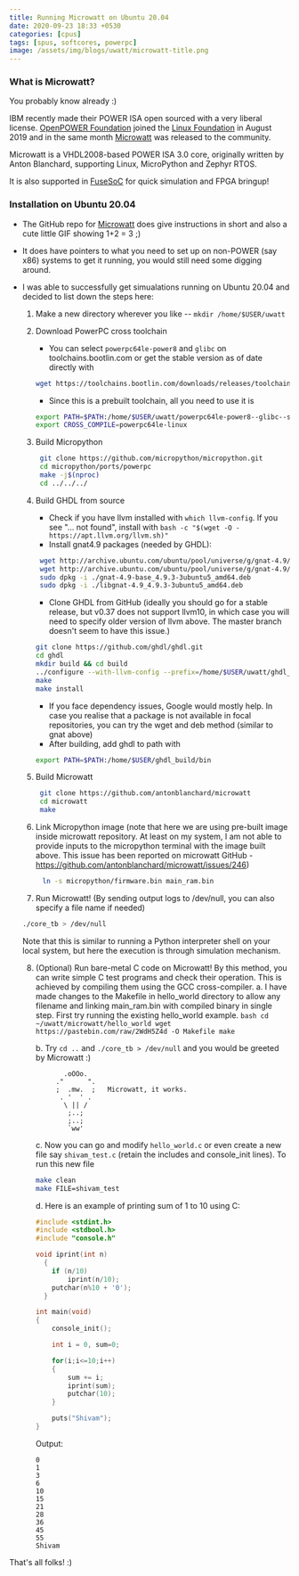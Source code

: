 ```yaml
---
title: Running Microwatt on Ubuntu 20.04
date: 2020-09-23 18:33 +0530
categories: [cpus]
tags: [spus, softcores, powerpc]
image: /assets/img/blogs/uwatt/microwatt-title.png
---
```



### What is Microwatt?

You probably know already :)

IBM recently made their POWER ISA open sourced with a very liberal license.
[OpenPOWER Foundation](https://en.wikipedia.org/wiki/OpenPOWER_Foundation) joined the [Linux Foundation](https://en.wikipedia.org/wiki/Linux_Foundation) in August 2019 and in the same month [Microwatt](https://github.com/antonblanchard/microwatt) was released to the community.

Microwatt is a VHDL2008-based POWER ISA 3.0 core, originally written by Anton Blanchard, supporting Linux, MicroPython and Zephyr RTOS.

It is also supported in [FuseSoC](https://github.com/olofk/fusesoc) for quick simulation and FPGA bringup!

### Installation on Ubuntu 20.04

- The GitHub repo for [Microwatt](https://github.com/antonblanchard/microwatt) does give instructions in short and also a cute little GIF showing 1+2 = 3 ;)

- It does have pointers to what you need to set up on non-POWER (say x86) systems to get it running, you would still need some digging around.

- I was able to successfully get simualations running on Ubuntu 20.04 and decided to list down the steps here:
    1.  Make a new directory wherever you like -- `mkdir /home/$USER/uwatt`
   
    2.  Download PowerPC cross toolchain
        - You can select `powerpc64le-power8` and `glibc` on toolchains.bootlin.com or 
        get the stable version as of date directly with
        ```bash 
        wget https://toolchains.bootlin.com/downloads/releases/toolchains/powerpc64le-power8/tarballs/powerpc64le-power8--glibc--stable-2020.02-2.tar.bz2
        ```

        - Since this is a prebuilt toolchain, all you need to use it is 
        ```bash
        export PATH=$PATH:/home/$USER/uwatt/powerpc64le-power8--glibc--stable-2020.02-2.tar.bz2
        export CROSS_COMPILE=powerpc64le-linux
        ```
    3. Build Micropython
       ```bash
        git clone https://github.com/micropython/micropython.git
        cd micropython/ports/powerpc
        make -j$(nproc)
        cd ../../../
       ```
    4. Build GHDL from source
       - Check if you have llvm installed with `which llvm-config`. 
       If you see "... not found", install with `bash -c "$(wget -O - https://apt.llvm.org/llvm.sh)"`
       - Install gnat4.9 packages (needed by GHDL): 
       ```bash
        wget http://archive.ubuntu.com/ubuntu/pool/universe/g/gnat-4.9/gnat-4.9-base_4.9.3-3ubuntu5_amd64.deb
        wget http://archive.ubuntu.com/ubuntu/pool/universe/g/gnat-4.9/libgnat-4.9_4.9.3-3ubuntu5_amd64.deb
        sudo dpkg -i ./gnat-4.9-base_4.9.3-3ubuntu5_amd64.deb
        sudo dpkg -i ./libgnat-4.9_4.9.3-3ubuntu5_amd64.deb
       ```
       - Clone GHDL from GitHub
        (ideally you should go for a stable release, but v0.37 does not support llvm10, in which case you will need to specify older version of llvm above. The master branch doesn't seem to have this issue.) 
       ```bash 
       git clone https://github.com/ghdl/ghdl.git
       cd ghdl
       mkdir build && cd build
       ../configure --with-llvm-config --prefix=/home/$USER/uwatt/ghdl_build
       make
       make install
       ```
       - If you face dependency issues, Google would mostly help. In case you realise that a package is not available in focal repositories, you can try the wget and deb method (similar to gnat above)
       - After building, add ghdl to path with 
       ```bash
       export PATH=$PATH:/home/$USER/ghdl_build/bin
       ```

    5. Build Microwatt
       ```bash
        git clone https://github.com/antonblanchard/microwatt
        cd microwatt
        make
       ```

    6. Link Micropython image
    (note that here we are using pre-built image inside microwatt repository. At least on my system, I am not able to provide inputs to the micropython terminal with the image built above.
    This issue has been reported on microwatt GitHub - https://github.com/antonblanchard/microwatt/issues/246)

    ```bash
         ln -s micropython/firmware.bin main_ram.bin
    ```

    7. Run Microwatt!
    (By sending output logs to /dev/null, you can also specify a file name if needed)
    ```bash
    ./core_tb > /dev/null
    ```
    Note that this is similar to running a Python interpreter shell on your local system, but here the execution is through simulation mechanism.

    8. (Optional) Run bare-metal C code on Microwatt!
    By this method, you can write simple C test programs and check their operation. This is achieved by compiling them using the GCC cross-compiler. 
        a. I have made changes to the Makefile in hello_world directory to allow any filename and linking main_ram.bin with compiled binary in single step. First try running the existing hello_world example.
            ```bash
              cd ~/uwatt/microwatt/hello_world
              wget https://pastebin.com/raw/2WdH5Z4d -O Makefile
              make
            ```

        b. Try `cd ..` and `./core_tb > /dev/null` and you would be greeted by Microwatt :)
        ```
               .oOOo.     
             ."      ". 
             ;  .mw.  ;   Microwatt, it works.
              . '  ' .    
               \ || /    
                ;..;      
                ;..;      
                `ww'   
        ```

        c. Now you can go and modify `hello_world.c` or even create a new file say `shivam_test.c` (retain the includes and console_init lines).
        To run this new file 
        ```bash
        make clean
        make FILE=shivam_test
        ```
        
        d. Here is an example of printing sum of 1 to 10 using C:
        ```c
        #include <stdint.h>
        #include <stdbool.h>
        #include "console.h"

        void iprint(int n)
          { 
            if (n/10)
                iprint(n/10);
            putchar(n%10 + '0');
          }

        int main(void)
        {
            console_init();

            int i = 0, sum=0;

            for(i;i<=10;i++)
            {
                sum += i;
                iprint(sum);
                putchar(10);
            }

            puts("Shivam");
        }
        ```

        Output:
        ```
        0
        1
        3
        6
        10
        15
        21
        28
        36
        45
        55
        Shivam
        ```
       
That's all folks! :)
